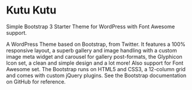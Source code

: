 Kutu Kutu
========

Simple Bootstrap 3 Starter Theme for WordPress with Font Awesome support.

A WordPress Theme based on Bootstrap, from Twitter. It features a 100% responsive layout, a superb gallery and image handling with a custom image meta widget and carousel for gallery post-formats, the Glyphicon Icon set, a clean and simple design and a lot more! Also support for Font Awesome set. The Bootstrap runs on HTML5 and CSS3, a 12-column grid and comes with custom jQuery plugins. See the Bootstrap documentation on GitHub for reference. 
